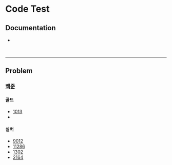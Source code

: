 # Code Test

## Documentation
- []()

<br/>

---

## Problem
### [백준](https://www.acmicpc.net/)

#### 골드
- [1013](https://github.com/chani1209/code-test/blob/main/1013/main.py)
- 
#### 실버
- [9012](https://github.com/chani1209/code-test/blob/main/9012/main.py)
- [11286](https://github.com/chani1209/code-test/blob/main/11286/main.py)
- [1302](https://github.com/chani1209/code-test/blob/main/1302/main.py)
- [2164](https://github.com/chani1209/code-test/blob/main/2164/main.py)



